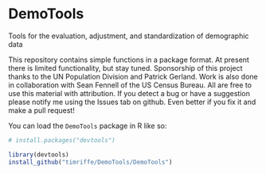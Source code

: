 # DemoTools
Tools for the evaluation, adjustment, and standardization of demographic data

This repository contains simple functions in a package format. At present there is limited functionality, but stay tuned. Sponsorship of this project thanks to the UN Population Division and Patrick Gerland. Work is also done in collaboration with Sean Fennell of the US Census Bureau. All are free to use this material with attribution. If you detect a bug or have a suggestion please notify me using the Issues tab on github. Even better if you fix it and make a pull request!

You can load the ```DemoTools``` package in R like so:
```r
# install.packages("devtools")

library(devtools)
install_github("timriffe/DemoTools/DemoTools")
```
